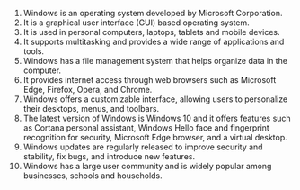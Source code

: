 

1. Windows is an operating system developed by Microsoft Corporation.
2. It is a graphical user interface (GUI) based operating system.
3. It is used in personal computers, laptops, tablets and mobile devices.
4. It supports multitasking and provides a wide range of applications and tools.
5. Windows has a file management system that helps organize data in the computer.
6. It provides internet access through web browsers such as Microsoft Edge, Firefox, Opera, and Chrome.
7. Windows offers a customizable interface, allowing users to personalize their desktops, menus, and toolbars.
8. The latest version of Windows is Windows 10 and it offers features such as Cortana personal assistant, Windows Hello face and fingerprint recognition for security, Microsoft Edge browser, and a virtual desktop.
9. Windows updates are regularly released to improve security and stability, fix bugs, and introduce new features.
10. Windows has a large user community and is widely popular among businesses, schools and households.